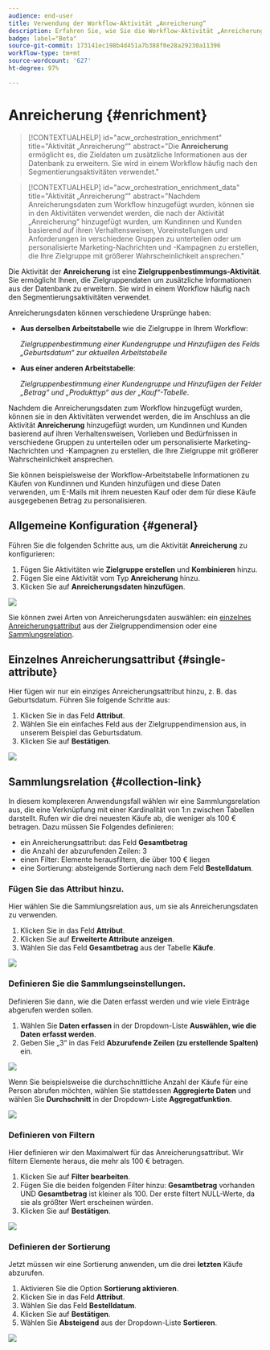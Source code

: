 ```yaml
---
audience: end-user
title: Verwendung der Workflow-Aktivität „Anreicherung“
description: Erfahren Sie, wie Sie die Workflow-Aktivität „Anreicherung“ verwenden.
badge: label="Beta"
source-git-commit: 173141ec198b4d451a7b388f0e28a29230a11396
workflow-type: tm+mt
source-wordcount: '627'
ht-degree: 97%

---
```



# Anreicherung  {#enrichment}

>[!CONTEXTUALHELP]
>id="acw_orchestration_enrichment"
>title="Aktivität „Anreicherung“"
>abstract="Die **Anreicherung** ermöglicht es, die Zieldaten um zusätzliche Informationen aus der Datenbank zu erweitern. Sie wird in einem Workflow häufig nach den Segmentierungsaktivitäten verwendet."


>[!CONTEXTUALHELP]
>id="acw_orchestration_enrichment_data"
>title="Aktivität „Anreicherung“"
>abstract="Nachdem Anreicherungsdaten zum Workflow hinzugefügt wurden, können sie in den Aktivitäten verwendet werden, die nach der Aktivität „Anreicherung“ hinzugefügt wurden, um Kundinnen und Kunden basierend auf ihren Verhaltensweisen, Voreinstellungen und Anforderungen in verschiedene Gruppen zu unterteilen oder um personalisierte Marketing-Nachrichten und -Kampagnen zu erstellen, die Ihre Zielgruppe mit größerer Wahrscheinlichkeit ansprechen."


Die Aktivität der **Anreicherung** ist eine **Zielgruppenbestimmungs-Aktivität**. Sie ermöglicht Ihnen, die Zielgruppendaten um zusätzliche Informationen aus der Datenbank zu erweitern. Sie wird in einem Workflow häufig nach den Segmentierungsaktivitäten verwendet.

Anreicherungsdaten können verschiedene Ursprünge haben:

* **Aus derselben Arbeitstabelle** wie die Zielgruppe in Ihrem Workflow:

  *Zielgruppenbestimmung einer Kundengruppe und Hinzufügen des Felds „Geburtsdatum“ zur aktuellen Arbeitstabelle*

* **Aus einer anderen Arbeitstabelle**:

  *Zielgruppenbestimmung einer Kundengruppe und Hinzufügen der Felder „Betrag“ und „Produkttyp“ aus der „Kauf“-Tabelle*.

Nachdem die Anreicherungsdaten zum Workflow hinzugefügt wurden, können sie in den Aktivitäten verwendet werden, die im Anschluss an die Aktivität **Anreicherung** hinzugefügt wurden, um Kundinnen und Kunden basierend auf ihren Verhaltensweisen, Vorlieben und Bedürfnissen in verschiedene Gruppen zu unterteilen oder um personalisierte Marketing-Nachrichten und -Kampagnen zu erstellen, die Ihre Zielgruppe mit größerer Wahrscheinlichkeit ansprechen.

Sie können beispielsweise der Workflow-Arbeitstabelle Informationen zu Käufen von Kundinnen und Kunden hinzufügen und diese Daten verwenden, um E-Mails mit ihrem neuesten Kauf oder dem für diese Käufe ausgegebenen Betrag zu personalisieren.

## Allgemeine Konfiguration {#general}

Führen Sie die folgenden Schritte aus, um die Aktivität **Anreicherung** zu konfigurieren:

1. Fügen Sie Aktivitäten wie **Zielgruppe erstellen** und **Kombinieren** hinzu.
1. Fügen Sie eine Aktivität vom Typ **Anreicherung** hinzu.
1. Klicken Sie auf **Anreicherungsdaten hinzufügen**.

![](../assets/workflow-enrichment1.png)

Sie können zwei Arten von Anreicherungsdaten auswählen: ein [einzelnes Anreicherungsattribut](#single-attribute) aus der Zielgruppendimension oder eine [Sammlungsrelation](#collection-link).

## Einzelnes Anreicherungsattribut {#single-attribute}

Hier fügen wir nur ein einziges Anreicherungsattribut hinzu, z. B. das Geburtsdatum. Führen Sie folgende Schritte aus:

1. Klicken Sie in das Feld **Attribut**.
1. Wählen Sie ein einfaches Feld aus der Zielgruppendimension aus, in unserem Beispiel das Geburtsdatum.
1. Klicken Sie auf **Bestätigen**.

![](../assets/workflow-enrichment2.png)

## Sammlungsrelation {#collection-link}

In diesem komplexeren Anwendungsfall wählen wir eine Sammlungsrelation aus, die eine Verknüpfung mit einer Kardinalität von 1:n zwischen Tabellen darstellt. Rufen wir die drei neuesten Käufe ab, die weniger als 100 € betragen. Dazu müssen Sie Folgendes definieren:

* ein Anreicherungsattribut: das Feld **Gesamtbetrag**
* die Anzahl der abzurufenden Zeilen: 3
* einen Filter: Elemente herausfiltern, die über 100 € liegen
* eine Sortierung: absteigende Sortierung nach dem Feld **Bestelldatum**.

### Fügen Sie das Attribut hinzu.

Hier wählen Sie die Sammlungsrelation aus, um sie als Anreicherungsdaten zu verwenden.

1. Klicken Sie in das Feld **Attribut**.
1. Klicken Sie auf **Erweiterte Attribute anzeigen**.
1. Wählen Sie das Feld **Gesamtbetrag** aus der Tabelle **Käufe**.

![](../assets/workflow-enrichment3.png)

### Definieren Sie die Sammlungseinstellungen.

Definieren Sie dann, wie die Daten erfasst werden und wie viele Einträge abgerufen werden sollen.

1. Wählen Sie **Daten erfassen** in der Dropdown-Liste **Auswählen, wie die Daten erfasst werden**.
1. Geben Sie „3“ in das Feld **Abzurufende Zeilen (zu erstellende Spalten)** ein.

![](../assets/workflow-enrichment4.png)

Wenn Sie beispielsweise die durchschnittliche Anzahl der Käufe für eine Person abrufen möchten, wählen Sie stattdessen **Aggregierte Daten** und wählen Sie **Durchschnitt** in der Dropdown-Liste **Aggregatfunktion**.

![](../assets/workflow-enrichment5.png)

### Definieren von Filtern

Hier definieren wir den Maximalwert für das Anreicherungsattribut. Wir filtern Elemente heraus, die mehr als 100 € betragen.

1. Klicken Sie auf **Filter bearbeiten**.
1. Fügen Sie die beiden folgenden Filter hinzu: **Gesamtbetrag** vorhanden UND **Gesamtbetrag** ist kleiner als 100. Der erste filtert NULL-Werte, da sie als größter Wert erscheinen würden.
1. Klicken Sie auf **Bestätigen**.

![](../assets/workflow-enrichment6.png)

### Definieren der Sortierung

Jetzt müssen wir eine Sortierung anwenden, um die drei **letzten** Käufe abzurufen.

1. Aktivieren Sie die Option **Sortierung aktivieren**.
1. Klicken Sie in das Feld **Attribut**.
1. Wählen Sie das Feld **Bestelldatum**.
1. Klicken Sie auf **Bestätigen**.
1. Wählen Sie **Absteigend** aus der Dropdown-Liste **Sortieren**.

![](../assets/workflow-enrichment7.png)

<!--

Add other fields
use it in delivery


cardinality between the tables (1-N)
1. select attribute to use as enrichment data

    display advanced fields option
    i button

    note: attributes from the target dimension

1. Select how the data is collected
1. number of records to retrieve if want to retrieve a collection of multiple records
1. Apply filters and build rule

    select an existing filter
    save the filter for reuse
    view results of the filter visually or in code view

1. sort records using an attribute

leverage enrichment data in campaign

where we can use the enrichment data: personalize email, other use cases?

## Example

-->